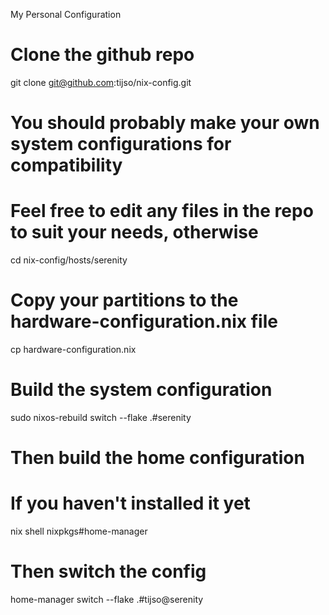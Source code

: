 My Personal Configuration

# Clone the github repo
git clone git@github.com:tijso/nix-config.git

# You should probably make your own system configurations for compatibility
# Feel free to edit any files in the repo to suit your needs, otherwise

cd nix-config/hosts/serenity

# Copy your partitions to the hardware-configuration.nix file
cp hardware-configuration.nix

# Build the system configuration
sudo nixos-rebuild switch --flake .#serenity

# Then build the home configuration

# If you haven't installed it yet
nix shell nixpkgs#home-manager

# Then switch the config
home-manager switch --flake .#tijso@serenity

